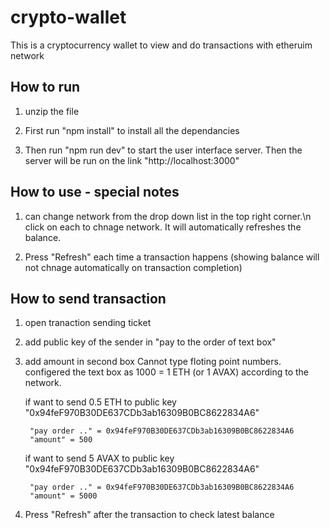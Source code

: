 # crypto-wallet

This is a cryptocurrency wallet to view and do transactions with etheruim network

## How to run

1. unzip the file

2. First run "npm install" to install all the dependancies

3. Then run "npm run dev" to start the user interface server.
   Then the server will be run on the link "http://localhost:3000"

## How to use - special notes

1. can change network from the drop down list in the top right corner.\n
   click on each to chnage network.
   It will automatically refreshes the balance.

2. Press "Refresh" each time a transaction happens (showing balance will not chnage automatically on transaction completion)

## How to send transaction

1.  open tranaction sending ticket

2.  add public key of the sender in "pay to the order of text box"

3.  add amount in second box
    Cannot type floting point numbers.
    configered the text box as 1000 = 1 ETH (or 1 AVAX) according to the network.

    if want to send 0.5 ETH to public key "0x94feF970B30DE637CDb3ab16309B0BC8622834A6"

         "pay order .." = 0x94feF970B30DE637CDb3ab16309B0BC8622834A6
         "amount" = 500

    if want to send 5 AVAX to public key "0x94feF970B30DE637CDb3ab16309B0BC8622834A6"

         "pay order .." = 0x94feF970B30DE637CDb3ab16309B0BC8622834A6
         "amount" = 5000

4.  Press "Refresh" after the transaction to check latest balance

